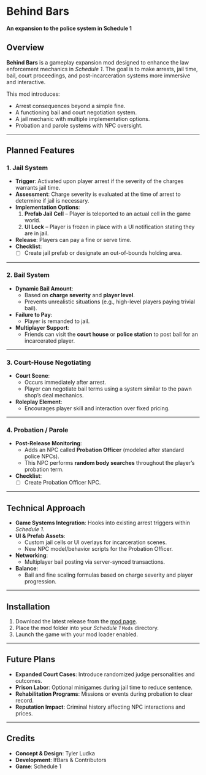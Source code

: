 # Behind Bars
**An expansion to the police system in Schedule 1**

## Overview
**Behind Bars** is a gameplay expansion mod designed to enhance the law enforcement mechanics in *Schedule 1*. The goal is to make arrests, jail time, bail, court proceedings, and post-incarceration systems more immersive and interactive.  

This mod introduces:
- Arrest consequences beyond a simple fine.
- A functioning bail and court negotiation system.
- A jail mechanic with multiple implementation options.
- Probation and parole systems with NPC oversight.

---

## Planned Features

### 1. Jail System
- **Trigger**: Activated upon player arrest if the severity of the charges warrants jail time.
- **Assessment**: Charge severity is evaluated at the time of arrest to determine if jail is necessary.
- **Implementation Options**:
  1. **Prefab Jail Cell** – Player is teleported to an actual cell in the game world.
  2. **UI Lock** – Player is frozen in place with a UI notification stating they are in jail.
- **Release**: Players can pay a fine or serve time.
- **Checklist**:
  - [ ] Create jail prefab or designate an out-of-bounds holding area.

---

### 2. Bail System
- **Dynamic Bail Amount**:
  - Based on **charge severity** and **player level**.
  - Prevents unrealistic situations (e.g., high-level players paying trivial bail).
- **Failure to Pay**:
  - Player is remanded to jail.
- **Multiplayer Support**:
  - Friends can visit the **court house** or **police station** to post bail for an incarcerated player.

---

### 3. Court-House Negotiating
- **Court Scene**:
  - Occurs immediately after arrest.
  - Player can negotiate bail terms using a system similar to the pawn shop’s deal mechanics.
- **Roleplay Element**:
  - Encourages player skill and interaction over fixed pricing.

---

### 4. Probation / Parole
- **Post-Release Monitoring**:
  - Adds an NPC called **Probation Officer** (modeled after standard police NPCs).
  - This NPC performs **random body searches** throughout the player’s probation term.
- **Checklist**:
  - [ ] Create Probation Officer NPC.

---

## Technical Approach
- **Game Systems Integration**: Hooks into existing arrest triggers within *Schedule 1*.
- **UI & Prefab Assets**:
  - Custom jail cells or UI overlays for incarceration scenes.
  - New NPC model/behavior scripts for the Probation Officer.
- **Networking**:
  - Multiplayer bail posting via server-synced transactions.
- **Balance**:
  - Bail and fine scaling formulas based on charge severity and player progression.

---

## Installation
1. Download the latest release from the [mod page](#).
2. Place the mod folder into your *Schedule 1* `Mods` directory.
3. Launch the game with your mod loader enabled.

---

## Future Plans
- **Expanded Court Cases**: Introduce randomized judge personalities and outcomes.
- **Prison Labor**: Optional minigames during jail time to reduce sentence.
- **Rehabilitation Programs**: Missions or events during probation to clear record.
- **Reputation Impact**: Criminal history affecting NPC interactions and prices.

---

## Credits
- **Concept & Design**: Tyler Ludka  
- **Development**: IfBars & Contributors  
- **Game**: Schedule 1
